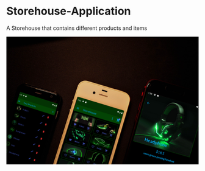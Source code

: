 # Storehouse-Application
A Storehouse that contains different products and items



![Home](assets/images/P2.png)

